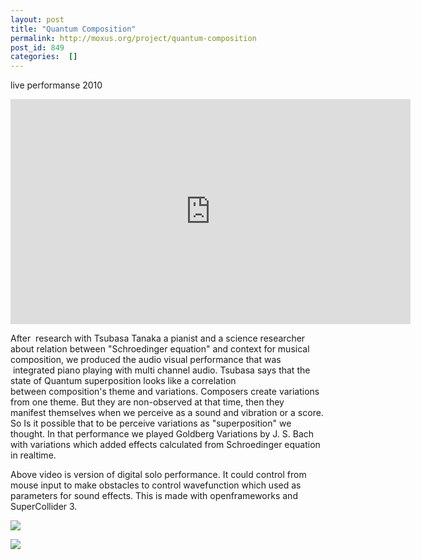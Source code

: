 ```yaml
---
layout: post
title: "Quantum Composition"
permalink: http://moxus.org/project/quantum-composition
post_id: 849
categories:  []
---
```


live performanse 2010


<iframe src="https://player.vimeo.com/video/18588059" width="640" height="360" frameborder="0" webkitallowfullscreen mozallowfullscreen allowfullscreen></iframe>



After  research with Tsubasa Tanaka a pianist and a science researcher about relation between "Schroedinger equation" and context for musical composition, we produced the audio visual performance that was  integrated piano playing with multi channel audio. Tsubasa says that the state of Quantum superposition looks like a correlation between composition's theme and variations. Composers create variations from one theme. But they are non-observed at that time, then they manifest themselves when we perceive as a sound and vibration or a score. So Is it possible that to be perceive variations as "superposition" we thought. In that performance we played Goldberg Variations by J. S. Bach with variations which added effects calculated from Schroedinger equation in realtime.

Above video is version of digital solo performance. It could control from mouse input to make obstacles to control wavefunction which used as parameters for sound effects. This is made with openframeworks and SuperCollider 3.




![](/images/project/quantum_01.png)


![](/images/project/quantum_02.png)